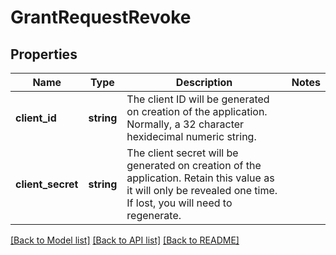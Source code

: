 # GrantRequestRevoke

## Properties
Name | Type | Description | Notes
------------ | ------------- | ------------- | -------------
**client_id** | **string** | The client ID will be generated on creation of the application. Normally, a 32 character hexidecimal numeric string. | 
**client_secret** | **string** | The client secret will be generated on creation of the application. Retain this value as it will only be revealed one time. If lost, you will need to regenerate. | 

[[Back to Model list]](../README.md#documentation-for-models) [[Back to API list]](../README.md#documentation-for-api-endpoints) [[Back to README]](../README.md)



